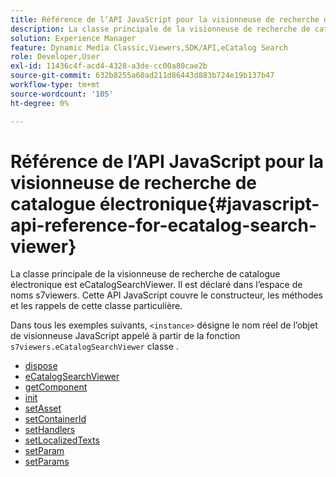 ```yaml
---
title: Référence de l’API JavaScript pour la visionneuse de recherche de catalogue électronique
description: La classe principale de la visionneuse de recherche de catalogue électronique est eCatalogSearchViewer. Il est déclaré dans l’espace de noms s7viewers. Cette API JavaScript couvre le constructeur, les méthodes et les rappels de cette classe particulière.
solution: Experience Manager
feature: Dynamic Media Classic,Viewers,SDK/API,eCatalog Search
role: Developer,User
exl-id: 11436c4f-acd4-4328-a3de-cc00a80cae2b
source-git-commit: 632b8255a60ad211d86443d883b724e19b137b47
workflow-type: tm+mt
source-wordcount: '105'
ht-degree: 0%

---
```


# Référence de l’API JavaScript pour la visionneuse de recherche de catalogue électronique{#javascript-api-reference-for-ecatalog-search-viewer}

La classe principale de la visionneuse de recherche de catalogue électronique est eCatalogSearchViewer. Il est déclaré dans l’espace de noms s7viewers. Cette API JavaScript couvre le constructeur, les méthodes et les rappels de cette classe particulière.

Dans tous les exemples suivants, `<instance>` désigne le nom réel de l’objet de visionneuse JavaScript appelé à partir de la fonction `s7viewers.eCatalogSearchViewer` classe .

* [dispose](r-html5-ecatsearch-javascriptapiref-dispose.md)
* [eCatalogSearchViewer](r-html5-ecatsearch-javascriptapiref-ecatalogsearchviewer.md)
* [getComponent](r-html5-ecatsearch-javascriptapiref-getcomponent.md)
* [init](r-html5-ecatsearch-javascriptapiref-init.md)
* [setAsset](r-html5-ecatsearch-javascriptapiref-setasset.md)
* [setContainerId](r-html5-ecatsearch-javascriptapiref-setcontainerid.md)
* [setHandlers](r-html5-ecatsearch-javascriptapiref-sethandlers.md)
* [setLocalizedTexts](r-html5-ecatsearch-javascriptapiref-setlocalizedtexts.md)
* [setParam](r-html5-ecatsearch-javascriptapiref-setparam.md)
* [setParams](r-html5-ecatsearch-javascriptapiref-setparams.md)
